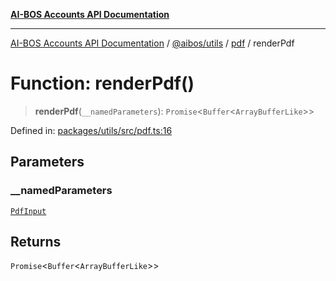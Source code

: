 [**AI-BOS Accounts API Documentation**](../../../../README.md)

***

[AI-BOS Accounts API Documentation](../../../../README.md) / [@aibos/utils](../../README.md) / [pdf](../README.md) / renderPdf

# Function: renderPdf()

> **renderPdf**(`__namedParameters`): `Promise`\<`Buffer`\<`ArrayBufferLike`\>\>

Defined in: [packages/utils/src/pdf.ts:16](https://github.com/pohlai88/accounts/blob/48103fb36d28b2b9bfb33472b6de2f719773cde9/packages/utils/src/pdf.ts#L16)

## Parameters

### \_\_namedParameters

[`PdfInput`](../interfaces/PdfInput.md)

## Returns

`Promise`\<`Buffer`\<`ArrayBufferLike`\>\>
